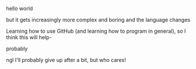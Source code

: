 hello world

but it gets increasingly more complex and boring and the language changes

Learning how to use GitHub (and learning how to program in general), so I think this will help-

probably

ngl I'll probably give up after a bit, but who cares!
